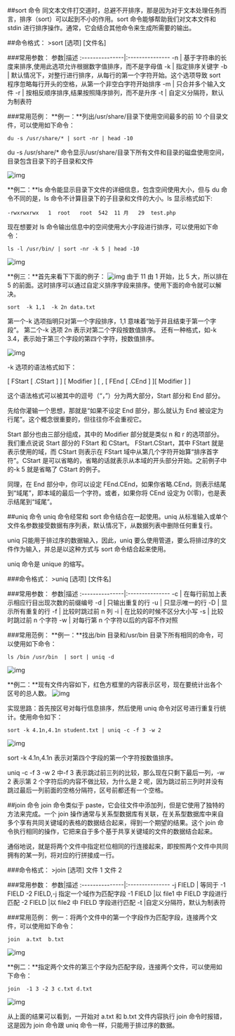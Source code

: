 ##sort 命令
同文本文件打交道时，总避不开排序，那是因为对于文本处理任务而言，排序（sort）可以起到不小的作用。sort 命令能够帮助我们对文本文件和 stdin 进行排序操作。通常，它会结合其他命令来生成所需要的输出。

##命令格式：
&gt;sort [选项] [文件名]

###常用参数：
参数|描述
:---------------|:---------------
-n  |      基于字符串的长度来排序,使用此选项允许根据数字值排序，而不是字母值
-k   |     指定排序关键字
-b   |     默认情况下，对整行进行排序，从每行的第一个字符开始。这个选项导致 sort            程序忽略每行开头的空格，从第一个非空白字符开始排序
-m    |    只合并多个输入文件
-r    |  按相反顺序排序,结果按照降序排列，而不是升序
-t      |  自定义分隔符，默认为制表符

###常用范例：
**例一：**列出/usr/share/目录下使用空间最多的前 10 个目录文件，可以使用如下命令：
```
du -s /usr/share/* | sort -nr | head -10
```
du -s /usr/share/* 命令显示/usr/share/目录下所有文件和目录的磁盘使用空间，目录包含目录下的子目录和文件

![img](https://dn-anything-about-doc.qbox.me/userid3372labid370time1420780699046)

**例二：**ls 命令能显示目录下文件的详细信息，包含空间使用大小，但与 du 命令不同的是，ls 命令不计算目录下的子目录和文件的大小。ls 显示格式如下:
```
-rwxrwxrwx   1  root   root  542  11 月   29  test.php
```
现在想要对 ls 命令输出信息中的空间使用大小字段进行排序，可以使用如下命令：
```
ls -l /usr/bin/ | sort -nr -k 5 | head -10
```
![img](https://dn-anything-about-doc.qbox.me/userid3372labid370time1420780744468)

**例三：**首先来看下下面的例子：
![img](https://dn-anything-about-doc.qbox.me/userid3372labid370time1420780803123)
由于 11 由 1 开始，比 5 大，所以排在 5 的前面。这时排序可以通过自定义排序字段来排序。使用下面的命令就可以解决。
```
sort  -k 1,1  -k 2n data.txt
```
第一个-k 选项指明只对第一个字段排序，1,1 意味着“始于并且结束于第一个字段”。
第二个-k 选项 2n 表示对第二个字段按数值排序。
还有一种格式，如-k 3.4，表示始于第三个字段的第四个字符，按数值排序。

![img](https://dn-anything-about-doc.qbox.me/userid3372labid370time1420780839828)

-k 选项的语法格式如下：

[ FStart [ .CStart ] ] [ Modifier ] [ , [ FEnd [ .CEnd ] ][ Modifier ] ]

这个语法格式可以被其中的逗号（“，”）分为两大部分，Start 部分和 End 部分。

先给你灌输一个思想，那就是“如果不设定 End 部分，那么就认为 End 被设定为行尾”。这个概念很重要的，但往往你不会重视它。

Start 部分也由三部分组成，其中的 Modifier 部分就是类似 n 和 r 的选项部分。我们重点说说 Start 部分的 FStart 和 CStart。
FStart.CStart，其中 FStart 就是表示使用的域，而 CStart 则表示在 FStart 域中从第几个字符开始算“排序首字符”。CStart 是可以省略的，省略的话就表示从本域的开头部分开始。之前例子中的-k 5 就是省略了 CStart 的例子。

同理，在 End 部分中，你可以设定 FEnd.CEnd，如果你省略.CEnd，则表示结尾到“域尾”，即本域的最后一个字符。或者，如果你将 CEnd 设定为 0(零)，也是表示结尾到“域尾”。

##uniq 命令
uniq 命令经常和 sort 命令结合在一起使用。uniq 从标准输入或单个文件名参数接受数据有序列表，默认情况下，从数据列表中删除任何重复行。

uniq 只能用于排过序的数据输入，因此，uniq 要么使用管道，要么将排过序的文件作为输入，并总是以这种方式与 sort 命令结合起来使用。

uniq 命令是 unique 的缩写。

###命令格式：
&gt;uniq [选项] [文件名]

###常用参数：
参数|描述
:---------------|:---------------
-c   |     在每行前加上表示相应行目出现次数的前缀编号
-d      |  只输出重复的行
-u     |   只显示唯一的行
-D    |    显示所有重复的行
-f     |   比较时跳过前 n 列
-i    |    在比较的时候不区分大小写
-s   |     比较时跳过前 n 个字符
-w |       对每行第 n 个字符以后的内容不作对照

###常用范例：
**例一：**找出/bin 目录和/usr/bin 目录下所有相同的命令，可以使用如下命令：
```
ls /bin /usr/bin  | sort | uniq -d
```
![img](https://dn-anything-about-doc.qbox.me/userid3372labid370time1420781011797)

**例二：**现有文件内容如下，红色方框里的内容表示区号，现在要统计出各个区号的总人数。
![img](https://dn-anything-about-doc.qbox.me/userid3372labid370time1420781055838)

实现思路：首先按区号对每行信息排序，然后使用 uniq 命令对区号进行重复行统计。使用命令如下：
```
sort -k 4.1n,4.1n student.txt | uniq -c -f 3 -w 2
```
![img](https://dn-anything-about-doc.qbox.me/userid3372labid370time1420781089813)

sort -k 4.1n,4.1n 表示对第四个字段的第一个字符按数值排序。

uniq -c -f 3 -w 2 中-f 3 表示跳过前三列的比较，那么现在只剩下最后一列，-w 2 表示第 2 个字符后的内容不做比较，为什么是 2 呢，因为跳过前三列时并没有跳过最后一列前面的空格分隔符，区号前都还有一个空格。

##join 命令
join 命令类似于 paste，它会往文件中添加列，但是它使用了独特的方法来完成。一个 join 操作通常与关系型数据库有关联，在关系型数据库中来自多个享有共同关键域的表格的数据结合起来，得到一个期望的结果。这个 join 命令执行相同的操作，它把来自于多个基于共享关键域的文件的数据结合起来。

通俗地说，就是将两个文件中指定栏位相同的行连接起来，即按照两个文件中共同拥有的某一列，将对应的行拼接成一行。

###命令格式：
&gt;join  [选项] 文件 1  文件 2

###常用参数：
参数|描述
:---------------|:---------------
-j FIELD    |   等同于 -1 FIELD -2 FIELD,-j 指定一个域作为匹配字段
-1 FIELD  |以 file1 中 FIELD 字段进行匹配
-2 FIELD  |以 file2 中 FIELD 字段进行匹配
-t            |自定义分隔符，默认为制表符

###常用范例：
例一：将两个文件中的第一个字段作为匹配字段，连接两个文件，可以使用如下命令：
```
join  a.txt  b.txt
```
![img](https://dn-anything-about-doc.qbox.me/userid3372labid370time1420781241207)

**例二：**指定两个文件的第三个字段为匹配字段，连接两个文件，可以使用如下命令：
```
join  -1 3 -2 3 c.txt d.txt
```
![img](https://dn-anything-about-doc.qbox.me/userid3372labid370time1420781274456)

从上面的结果可以看到，一开始对 a.txt 和 b.txt 文件内容执行 join 命令时报错，这是因为 join 命令跟 uniq 命令一样，只能用于排过序的数据。

